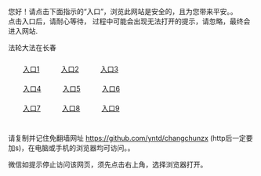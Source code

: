 您好！请点击下面指示的“入口”，浏览此网站是安全的，且为您带来平安。。 <br/>
点击入口后，请耐心等待， 过程中可能会出现无法打开的提示，请忽略，最终会进入网站. </br>

法轮大法在长春<br/>
<div style="padding:10px"><a style="margin:20px" target="_blank" href="https://d14hgj0bef0zea.cloudfront.net/2Qpsp?xfuiy" id="ccLink1" rel="nofollow">入口1</a> <a target="_blank" style="margin:20px" href="https://d1oiac6lxgpzc0.cloudfront.net/2Qpsp?fnmhqlm" id="ccLink2" rel="nofollow">入口2</a> <a style="margin:20px" target="_blank" href="https://d26t42r2wsjx2o.cloudfront.net/2Qpsp?qgmiepgm" id="ccLink3" rel="nofollow">入口3</a></div>

<div style="padding:10px" ><a style="margin:20px" target="_blank" href="https://d14hgj0bef0zea.cloudfront.net/2Qpsp?xfuiy" id="ccLink4" rel="nofollow">入口4</a> <a style="margin:20px" href="https://d1oiac6lxgpzc0.cloudfront.net/2Qpsp?fnmhqlm" target="_blank" id="ccLink5" rel="nofollow">入口5</a> <a style="margin:20px" href="https://d26t42r2wsjx2o.cloudfront.net/2Qpsp?qgmiepgm" target="_blank" id="ccLink6" rel="nofollow">入口6</a></div>

<div style="padding:10px"><a style="margin:20px" target="_blank" href="https://d14hgj0bef0zea.cloudfront.net/2Qpsp?xfuiy" id="ccLink7" rel="nofollow">入口7</a> <a style="margin:20px" href="https://d1oiac6lxgpzc0.cloudfront.net/2Qpsp?fnmhqlm" target="_blank" id="ccLink8" rel="nofollow">入口8</a> <a style="margin:20px" target="_blank" href="https://d26t42r2wsjx2o.cloudfront.net/2Qpsp?qgmiepgm" id="ccLink9" rel="nofollow">入口9</a></div>

<br/>



请复制并记住免翻墙网址 https://github.com/yntd/changchunzx (http后一定要加s)，在电脑或手机的浏览器均可访问。。<br/>

微信如提示停止访问该网页，须先点击右上角，选择浏览器打开。
